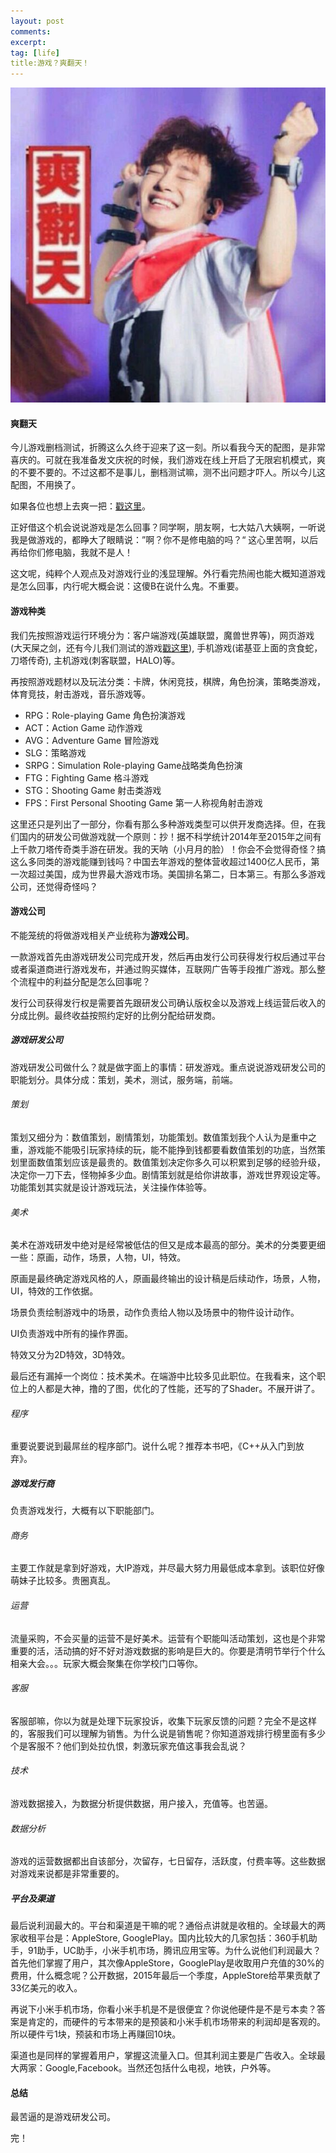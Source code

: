 ```yaml
---
layout: post
comments: 
excerpt:  
tag: [life]
title:游戏？爽翻天！ 
---
```


![](../images/gaming.jpg)

#### 爽翻天

今儿游戏删档测试，折腾这么久终于迎来了这一刻。所以看我今天的配图，是非常喜庆的。可就在我准备发文庆祝的时候，我们游戏在线上开启了无限宕机模式，爽的不要不要的。不过这都不是事儿，删档测试嘛，测不出问题才吓人。所以今儿这配图，不用换了。

如果各位也想上去爽一把：[戳这里](http://muweb.zhaouc.com)。

正好借这个机会说说游戏是怎么回事？同学啊，朋友啊，七大姑八大姨啊，一听说我是做游戏的，都睁大了眼睛说：”啊？你不是修电脑的吗？“ 这心里苦啊，以后再给你们修电脑，我就不是人！

这文呢，纯粹个人观点及对游戏行业的浅显理解。外行看完热闹也能大概知道游戏是怎么回事，内行呢大概会说：这傻B在说什么鬼。不重要。

#### 游戏种类

我们先按照游戏运行环境分为：客户端游戏(英雄联盟，魔兽世界等)，网页游戏(大天屎之剑，还有今儿我们测试的游戏[戳这里](http://muweb.zhaouc.com)), 手机游戏(诺基亚上面的贪食蛇，刀塔传奇), 主机游戏(刺客联盟，HALO)等。

再按照游戏题材以及玩法分类：卡牌，休闲竞技，棋牌，角色扮演，策略类游戏，体育竞技，射击游戏，音乐游戏等。

* RPG：Role-playing Game 角色扮演游戏
* ACT：Action Game 动作游戏
* AVG：Adventure Game 冒险游戏
* SLG：策略游戏
* SRPG：Simulation Role-playing Game战略类角色扮演
* FTG：Fighting Game 格斗游戏
* STG：Shooting Game 射击类游戏
* FPS：First Personal Shooting Game 第一人称视角射击游戏

这里还只是列出了一部分，你看有那么多种游戏类型可以供开发商选择。但，在我们国内的研发公司做游戏就一个原则：抄！据不科学统计2014年至2015年之间有上千款刀塔传奇类手游在研发。我的天呐（小月月的脸）！你会不会觉得奇怪？搞这么多同类的游戏能赚到钱吗？中国去年游戏的整体营收超过1400亿人民币，第一次超过美国，成为世界最大游戏市场。美国排名第二，日本第三。有那么多游戏公司，还觉得奇怪吗？

#### 游戏公司

不能笼统的将做游戏相关产业统称为**游戏公司**。

一款游戏首先由游戏研发公司完成开发，然后再由发行公司获得发行权后通过平台或者渠道商进行游戏发布，并通过购买媒体，互联网广告等手段推广游戏。那么整个流程中的利益分配是怎么回事呢？

发行公司获得发行权是需要首先跟研发公司确认版权金以及游戏上线运营后收入的分成比例。最终收益按照约定好的比例分配给研发商。

##### 游戏研发公司

游戏研发公司做什么？就是做字面上的事情：研发游戏。重点说说游戏研发公司的职能划分。具体分成：策划，美术，测试，服务端，前端。

###### 策划

策划又细分为：数值策划，剧情策划，功能策划。数值策划我个人认为是重中之重，游戏能不能吸引玩家持续的玩，能不能挣到钱都要看数值策划的功底，当然策划里面数值策划应该是最贵的。数值策划决定你多久可以积累到足够的经验升级，决定你一刀下去，怪物掉多少血。剧情策划就是给你讲故事，游戏世界观设定等。功能策划其实就是设计游戏玩法，关注操作体验等。

###### 美术

美术在游戏研发中绝对是经常被低估的但又是成本最高的部分。美术的分类要更细一些：原画，动作，场景，人物，UI，特效。

原画是最终确定游戏风格的人，原画最终输出的设计稿是后续动作，场景，人物，UI，特效的工作依据。

场景负责绘制游戏中的场景，动作负责给人物以及场景中的物件设计动作。

UI负责游戏中所有的操作界面。

特效又分为2D特效，3D特效。

最后还有漏掉一个岗位：技术美术。在端游中比较多见此职位。在我看来，这个职位上的人都是大神，撸的了图，优化的了性能，还写的了Shader。不展开讲了。

###### 程序

重要说要说到最屌丝的程序部门。说什么呢？推荐本书吧，《C++从入门到放弃》。

##### 游戏发行商

负责游戏发行，大概有以下职能部门。

###### 商务

主要工作就是拿到好游戏，大IP游戏，并尽最大努力用最低成本拿到。该职位好像萌妹子比较多。贵圈真乱。

###### 运营

流量采购，不会买量的运营不是好美术。运营有个职能叫活动策划，这也是个非常重要的活，活动搞的好不好对游戏数据的影响是巨大的。你要是清明节举行个什么相亲大会。。。玩家大概会聚集在你学校门口等你。

###### 客服

客服部嘛，你以为就是处理下玩家投诉，收集下玩家反馈的问题？完全不是这样的，客服我们可以理解为销售。为什么说是销售呢？你知道游戏排行榜里面有多少个是客服不？他们到处拉仇恨，刺激玩家充值这事我会乱说？

###### 技术

游戏数据接入，为数据分析提供数据，用户接入，充值等。也苦逼。

###### 数据分析

游戏的运营数据都出自该部分，次留存，七日留存，活跃度，付费率等。这些数据对游戏来说都是非常重要的。

##### 平台及渠道

最后说利润最大的。平台和渠道是干嘛的呢？通俗点讲就是收租的。全球最大的两家收租平台是：AppleStore, GooglePlay。国内比较大的几家包括：360手机助手，91助手，UC助手，小米手机市场，腾讯应用宝等。为什么说他们利润最大？首先他们掌握了用户，其次像AppleStore，GooglePlay是收取用户充值的30%的费用，什么概念呢？公开数据，2015年最后一个季度，AppleStore给苹果贡献了33亿美元的收入。

再说下小米手机市场，你看小米手机是不是很便宜？你说他硬件是不是亏本卖？答案是肯定的，而硬件的亏本带来的是预装和小米手机市场带来的利润却是客观的。所以硬件亏1块，预装和市场上再赚回10块。

渠道也是同样的掌握着用户，掌握这流量入口。但其利润主要是广告收入。全球最大两家：Google,Facebook。当然还包括什么电视，地铁，户外等。

#### 总结

最苦逼的是游戏研发公司。

完！